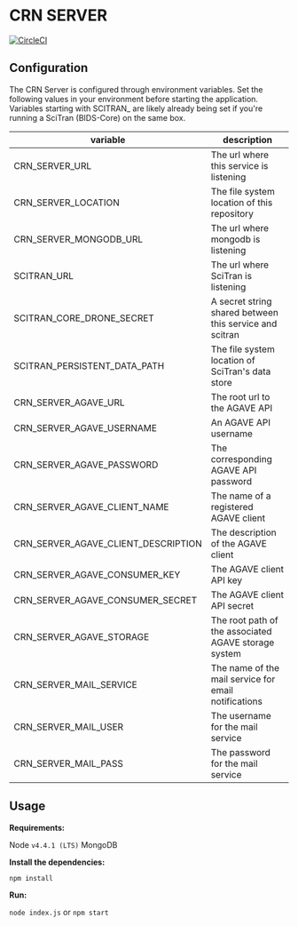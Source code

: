 # CRN SERVER

[![CircleCI](https://circleci.com/gh/nih-fmrif/crn_server/tree/dev_oauth.svg?style=shield&circle-token=c57e7206f9ae2f52d2b97da33b7a33c6f76bc41d)](https://circleci.com/gh/nih-fmrif/crn_server/tree/dev_oauth)

## Configuration

The CRN Server is configured through environment variables. Set the following values in your environment before starting the application. Variables starting with SCITRAN_ are likely already being set if you're running a SciTran (BIDS-Core) on the same box.

| variable                            | description                                             |
|-------------------------------------|---------------------------------------------------------|
| CRN_SERVER_URL                      | The url where this service is listening                 |
| CRN_SERVER_LOCATION                 | The file system location of this repository             |
| CRN_SERVER_MONGODB_URL              | The url where mongodb is listening                      |
| SCITRAN_URL                         | The url where SciTran is listening                      |
| SCITRAN_CORE_DRONE_SECRET           | A secret string shared between this service and scitran |
| SCITRAN_PERSISTENT_DATA_PATH        | The file system location of SciTran's data store        |
| CRN_SERVER_AGAVE_URL                | The root url to the AGAVE API                           |
| CRN_SERVER_AGAVE_USERNAME           | An AGAVE API username                                   |
| CRN_SERVER_AGAVE_PASSWORD           | The corresponding AGAVE API password                    |
| CRN_SERVER_AGAVE_CLIENT_NAME        | The name of a registered AGAVE client                   |
| CRN_SERVER_AGAVE_CLIENT_DESCRIPTION | The description of the AGAVE client                     |
| CRN_SERVER_AGAVE_CONSUMER_KEY       | The AGAVE client API key                                |
| CRN_SERVER_AGAVE_CONSUMER_SECRET    | The AGAVE client API secret                             |
| CRN_SERVER_AGAVE_STORAGE            | The root path of the associated AGAVE storage system    |
| CRN_SERVER_MAIL_SERVICE             | The name of the mail service for email notifications    |
| CRN_SERVER_MAIL_USER                | The username for the mail service                       |
| CRN_SERVER_MAIL_PASS                | The password for the mail service                       |



## Usage

__Requirements:__

Node `v4.4.1 (LTS)`
MongoDB

__Install the dependencies:__

`npm install`

__Run:__

`node index.js` or `npm start`